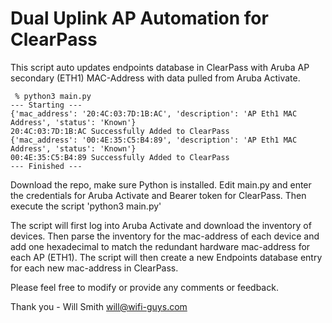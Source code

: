 # Dual Uplink AP Automation for ClearPass
This script auto updates endpoints database in ClearPass with Aruba AP secondary (ETH1) MAC-Address with data pulled from Aruba Activate.

```
 % python3 main.py
--- Starting ---
{'mac_address': '20:4C:03:7D:1B:AC', 'description': 'AP Eth1 MAC Address', 'status': 'Known'}
20:4C:03:7D:1B:AC Successfully Added to ClearPass
{'mac_address': '00:4E:35:C5:B4:89', 'description': 'AP Eth1 MAC Address', 'status': 'Known'}
00:4E:35:C5:B4:89 Successfully Added to ClearPass
--- Finished ---
```

Download the repo, make sure Python is installed.
Edit main.py and enter the credentials for Aruba Activate and Bearer token for ClearPass.
Then execute the script 'python3 main.py'

The script will first log into Aruba Activate and download the inventory of devices. Then parse the inventory for the mac-address of each device and add one hexadecimal to match the redundant hardware mac-address for each AP (ETH1). The script will then create a new Endpoints database entry for each new mac-address in ClearPass.

Please feel free to modify or provide any comments or feedback.

Thank you - Will Smith
will@wifi-guys.com
